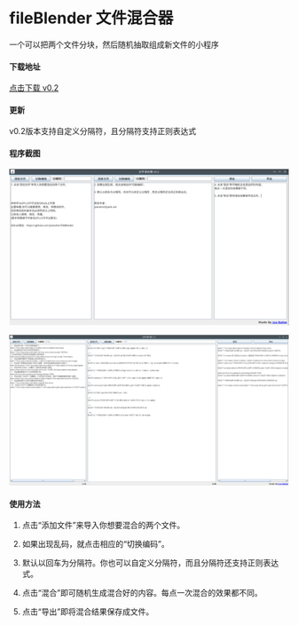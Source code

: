 # fileBlender 文件混合器
一个可以把两个文件分块，然后随机抽取组成新文件的小程序

#### 下载地址

[点击下载 v0.2](https://github.com/joenahm/fileBlender/releases/download/v0.2/fileBlender.jar)

#### 更新

v0.2版本支持自定义分隔符，且分隔符支持正则表达式

#### 程序截图

![](imgs/shot1.png)

![](imgs/shot2.png)

#### 使用方法

1. 点击“添加文件”来导入你想要混合的两个文件。

2. 如果出现乱码，就点击相应的“切换编码”。

3. 默认以回车为分隔符。你也可以自定义分隔符，而且分隔符还支持正则表达式。

4. 点击“混合”即可随机生成混合好的内容。每点一次混合的效果都不同。

5. 点击“导出”即将混合结果保存成文件。